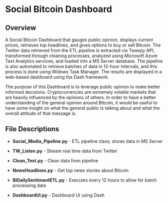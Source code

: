 # Social Bitcoin Dashboard

## Overview

A Social Bitcoin Dashboard that gauges public opinion, displays current prices, retrieves top headlines, and gives options to buy or sell Bitcoin. The Twitter data retrieved from the ETL pipeline is extracted via Tweepy API, transformed through cleaning processes, analyzed using Microsoft Azure Text Analytics services, and loaded into a MS Server database. The pipeline is also automated to retrieve batches of data in 12-hour intervals, and this process is done using Widows Task Manager. The results are displayed in a web-based dashboard using the Dash framework. 

The purpose of this Dashboard is to leverage public opinion to make better informed decisions. Cryptocurrencies are extremely volatile markets that are heavily influenced by the opinions of others. In order to have a better understanding of the general opinion around Bitcoin, it would be useful to have some insight on what the general public is talking about and what the overall attitude  of that message is. 


## File Descriptions


* **Social_Media_Pipeline.py** - ETL pipeline class; stores data in MS Server


* **TW_Listen.py** - Stream real time data from Twitter


* **Clean_Text.py** - Clean data from pipeline


* **NewsHeadlines.py** - Get top news stories about Bitcoin 


* **BiDailySentimentETL.py** - Executes every 12 hours to allow for batch processing data


* **DashboardUI.py** - Dashboard UI using Dash 

